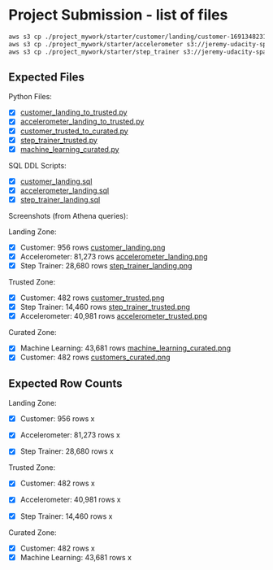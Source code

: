 # Project Submission - list of files

```bash
aws s3 cp ./project_mywork/starter/customer/landing/customer-1691348231425.json s3://jeremy-udacity-spark/customer/landing/ --profile myaws2
aws s3 cp ./project_mywork/starter/accelerometer s3://jeremy-udacity-spark/accelerometer/ --recursive --profile myaws2
aws s3 cp ./project_mywork/starter/step_trainer s3://jeremy-udacity-spark/step_trainer/ --recursive --profile myaws2
```


## Expected Files
Python Files:

- [x] [customer_landing_to_trusted.py](./job2-AWS%20Glue%20Jobs/customer_landing_to_trusted.py)
- [x] [accelerometer_landing_to_trusted.py](./job2-AWS%20Glue%20Jobs/accelerometer_landing_to_trusted.py)
- [x] [customer_trusted_to_curated.py](./job3-AWS%20Glue%20Cust%20Curated%20482/customer_trusted_to_curated.py)
- [x] [step_trainer_trusted.py](./job4-AWS%20Glue%20trainer%20and%20machine/step_trainer_trusted.py)
- [x] [machine_learning_curated.py](./job4-AWS%20Glue%20trainer%20and%20machine/machine_learning_curated.py)

SQL DDL Scripts:

- [x] [customer_landing.sql](./job1-sql/customer_landing.sql)
- [x] [accelerometer_landing.sql](./job1-sql/accelerometer_landing.sql)
- [x] [step_trainer_landing.sql](./job1-sql/step_trainer_landing.sql)

Screenshots (from Athena queries):

Landing Zone:
- [x] Customer: 956 rows [customer_landing.png](./job1-sql/customer_landing.png)
- [x] Accelerometer: 81,273 rows [accelerometer_landing.png](./job1-sql/accelerometer_landing.png)
- [x] Step Trainer: 28,680 rows [step_trainer_landing.png](./job1-sql/step_trainer_landing.png)

Trusted Zone:
- [x] Customer: 482 rows [customer_trusted.png](./job2-AWS%20Glue%20Jobs/customer_trusted.png)
- [x] Step Trainer: 14,460 rows [step_trainer_trusted.png](./job4-AWS%20Glue%20trainer%20and%20machine/step_trainer_trusted.png)
- [x] Accelerometer: 40,981 rows [accelerometer_trusted.png](./job2-AWS%20Glue%20Jobs/accelerometer_trusted.png)

Curated Zone:
- [x] Machine Learning: 43,681 rows [machine_learning_curated.png](./job4-AWS%20Glue%20trainer%20and%20machine/machine_learning_curated.png)
- [x] Customer: 482 rows [customers_curated.png](./job3-AWS%20Glue%20Cust%20Curated%20482/customers_curated.png)

## Expected Row Counts

Landing Zone:

- [x] Customer: 956 rows x
- [x] Accelerometer: 81,273 rows x
- [x] Step Trainer: 28,680 rows x


Trusted Zone:

- [x] Customer: 482 rows x
- [x] Accelerometer: 40,981 rows x
- [x] Step Trainer: 14,460 rows x 


Curated Zone:

- [x] Customer: 482 rows x 
- [x] Machine Learning: 43,681 rows x